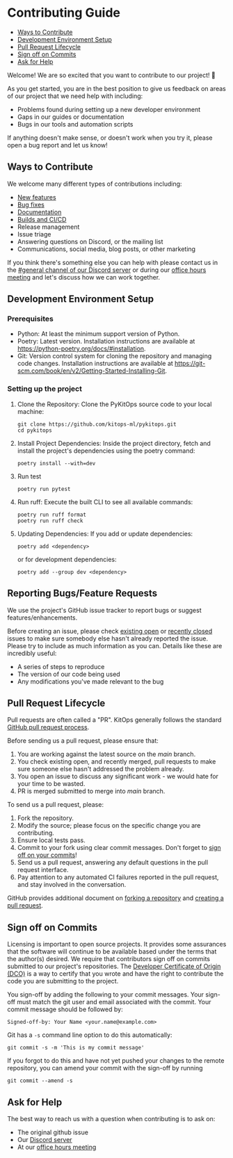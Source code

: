 # Contributing Guide

* [Ways to Contribute](#ways-to-contribute)
* [Development Environment Setup](#development-environment-setup)
* [Pull Request Lifecycle](#pull-request-lifecycle)
* [Sign off on Commits](#sign-off-on-commits)
* [Ask for Help](#ask-for-help)

Welcome! We are so excited that you want to contribute to our project! 💖

As you get started, you are in the best position to give us feedback on areas of our project that we need help with including:

* Problems found during setting up a new developer environment
* Gaps in our guides or documentation
* Bugs in our tools and automation scripts

If anything doesn't make sense, or doesn't work when you try it, please open a bug report and let us know!

## Ways to Contribute

We welcome many different types of contributions including:

* [New features](https://github.com/kitops-ml/pykitops/issues?q=is%3Aopen+is%3Aissue+label%3A%22good+first+issue%22)
* [Bug fixes](https://github.com/kitops-ml/pykitops/issues?q=is%3Aopen+is%3Aissue+label%3A%22good+first+issue%22)
* [Documentation](https://github.com/kitops-ml/pykitops/issues?q=is%3Aopen+is%3Aissue+label%3Adocumentation)
* [Builds and CI/CD](https://github.com/kitops-ml/pykitops/issues?q=is%3Aopen+is%3Aissue+label%3Abuild)
* Release management
* Issue triage
* Answering questions on Discord, or the mailing list
* Communications, social media, blog posts, or other marketing

If you think there's something else you can help with please contact us in the [#general channel of our Discord server](https://discord.gg/Tapeh8agYy) or during our [office hours meeting](https://github.com/jozu-ai/kitops/blob/main/GOVERNANCE.md#-meetings) and let's discuss how we can work together.

## Development Environment Setup

### Prerequisites

* Python: At least the minimum support version of Python.
* Poetry: Latest version. Installation instructions are available at https://python-poetry.org/docs/#installation.
* Git: Version control system for cloning the repository and managing code changes. Installation instructions are available at https://git-scm.com/book/en/v2/Getting-Started-Installing-Git.

### Setting up the project

1. Clone the Repository: Clone the PyKitOps source code to your local machine:

    ```shell
    git clone https://github.com/kitops-ml/pykitops.git
    cd pykitops
    ```

1. Install Project Dependencies: Inside the project directory, fetch and install the project's dependencies using the poetry command:

    ```shell
    poetry install --with=dev
    ```

1. Run test

    ```shell
    poetry run pytest
    ```

1. Run ruff: Execute the built CLI to see all available commands:

    ```shell
    poetry run ruff format
    poetry run ruff check
    ```

1. Updating Dependencies: If you add or update dependencies:

    ```shell
    poetry add <dependency>
    ```
    
    or for development dependencies:
    ```shell
    poetry add --group dev <dependency>
    ```

## Reporting Bugs/Feature Requests

We use the project's GitHub issue tracker to report bugs or suggest features/enhancements.

Before creating an issue, please check [existing open](https://github.com/kitops-ml/pykitops/issuess) or [recently closed](https://github.com/kitops-ml/pykitops/issues?utf8=%E2%9C%93&q=is%3Aissue%20is%3Aclosed%20) issues to make sure somebody else hasn't already 
reported the issue. Please try to include as much information as you can. Details like these are incredibly useful:

* A series of steps to reproduce
* The version of our code being used
* Any modifications you've made relevant to the bug

## Pull Request Lifecycle

Pull requests are often called a "PR". KitOps generally follows the standard [GitHub pull request process](https://docs.github.com/en/pull-requests/collaborating-with-pull-requests/proposing-changes-to-your-work-with-pull-requests/about-pull-requests).

Before sending us a pull request, please ensure that:

1. You are working against the latest source on the *main* branch.
2. You check existing open, and recently merged, pull requests to make sure someone else hasn't addressed the problem already.
3. You open an issue to discuss any significant work - we would hate for your time to be wasted.
4. PR is merged submitted to merge into *main* branch.

To send us a pull request, please:

1. Fork the repository.
2. Modify the source; please focus on the specific change you are contributing.
3. Ensure local tests pass.
4. Commit to your fork using clear commit messages. Don't forget to [sign off on your commits](#sign-off-on-commits)!
5. Send us a pull request, answering any default questions in the pull request interface.
6. Pay attention to any automated CI failures reported in the pull request, and stay involved in the conversation.

GitHub provides additional document on [forking a repository](https://help.github.com/articles/fork-a-repo/) and 
[creating a pull request](https://help.github.com/articles/creating-a-pull-request/).

## Sign off on Commits

Licensing is important to open source projects. It provides some assurances that the software will continue to be available based under the terms that the author(s) desired. We require that contributors sign off on commits submitted to our project's repositories. The [Developer Certificate of Origin (DCO)](https://probot.github.io/apps/dco/) is a way to certify that you wrote and have the right to contribute the code you are submitting to the project.

You sign-off by adding the following to your commit messages. Your sign-off must match the git user and email associated with the commit. Your commit message should be followed by:

    Signed-off-by: Your Name <your.name@example.com>

Git has a `-s` command line option to do this automatically:

    git commit -s -m 'This is my commit message'

If you forgot to do this and have not yet pushed your changes to the remote
repository, you can amend your commit with the sign-off by running

    git commit --amend -s

## Ask for Help

The best way to reach us with a question when contributing is to ask on:

* The original github issue
* Our [Discord server](https://discord.gg/Tapeh8agYy)
* At our [office hours meeting](https://github.com/jozu-ai/kitops/blob/main/GOVERNANCE.md#-meetings)